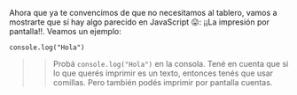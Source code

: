 Ahora que ya te convencimos de que no necesitamos al tablero, vamos a mostrarte que sí hay algo parecido en JavaScript :stuck_out_tongue:: ¡¡La impresión por pantalla!!. Veamos un ejemplo:


```
console.log("Hola")
```

>> Probá `console.log("Hola")` en la consola. Tené en cuenta que si lo que querés imprimir es un texto, entonces tenés que usar comillas. Pero también podés imprimir por pantalla cuentas. 
